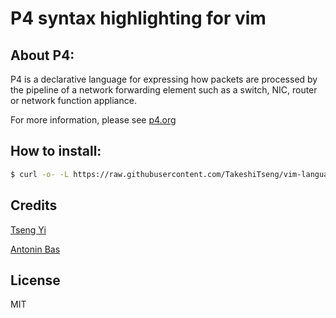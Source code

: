 P4 syntax highlighting for vim
====

## About P4:

P4 is a declarative language for expressing how packets are processed by the pipeline of a network forwarding element such as a switch, NIC, router or network function appliance. 

For more information, please see [p4.org](http://p4.org)

## How to install:

```bash
$ curl -o- -L https://raw.githubusercontent.com/TakeshiTseng/vim-language-p4/master/install.sh | bash
```

## Credits
[Tseng Yi](https://takeshi.tw/)

[Antonin Bas](https://github.com/antoninbas)

## License

MIT
